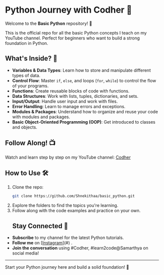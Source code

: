 # Python Journey with Codher 🚀

Welcome to the **Basic Python** repository! 🎉

This is the official repo for all the basic Python concepts I teach on my YouTube channel. Perfect for beginners who want to build a strong foundation in Python.


## What's Inside? 📂

- **Variables & Data Types**: Learn how to store and manipulate different types of data.
- **Control Flow**: Master `if`, `else`, and loops (`for`, `while`) to control the flow of your programs.
- **Functions**: Create reusable blocks of code with functions.
- **Data Structures**: Work with lists, tuples, dictionaries, and sets.
- **Input/Output**: Handle user input and work with files.
- **Error Handling**: Learn to manage errors and exceptions.
- **Modules & Packages**: Understand how to organize and reuse your code with modules and packages.
- **Basic Object-Oriented Programming (OOP)**: Get introduced to classes and objects.


## Follow Along! 📺

Watch and learn step by step on my YouTube channel: [Codher](#) 

## How to Use 🛠️

1. Clone the repo: 
   ```bash
   git clone https://github.com/Shnekithaa/basic_python.git
2. Explore the folders to find the topics you're learning.
3. Follow along with the code examples and practice on your own.
   ## Stay Connected 💬

- **Subscribe** to my channel for the latest Python tutorials.
- **Follow me** on [[Instagram](https://www.instagram.com/learn2codeatsamarthya/)](#) . 
- **Join the conversation** using #Codher, #learn2code@Samarthya on social media!

---

Start your Python journey here and build a solid foundation! 🌟

